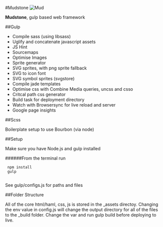 #Mudstone
![Mud](http://ournameismud.co.uk/css/images/maps-icon.png)

**Mudstone**, gulp based web framework

##Gulp 

* Compile sass (using libsass)
* Uglify and concatenate javascript assets
* JS Hint
* Sourcemaps
* Optimise Images
* Sprite generator
* SVG sprites, with png sprite fallback
* SVG to icon font
* SVG symbol sprites (svgstore)
* Compile jade templates
* Optimise css with Combine Media queries, uncss and csso
* Critcal path css generator
* Build task for deployment directory
* Watch with Browsersync for live reload and server
* Google page insights 

##Scss 

Boilerplate setup to use Bourbon (via node)

##Setup

Make sure you have Node.js and gulp installed 

######From the terminal run
```
 npm install
 gulp
 
```

See gulp/configs.js for paths and files

##Folder Structure

All of the core html/haml, css, js is stored in the _assets directoy.  Changing the env value in config.js will change the output directory for all of the files to the _build folder. Change the var and run gulp build before deploying to live. 